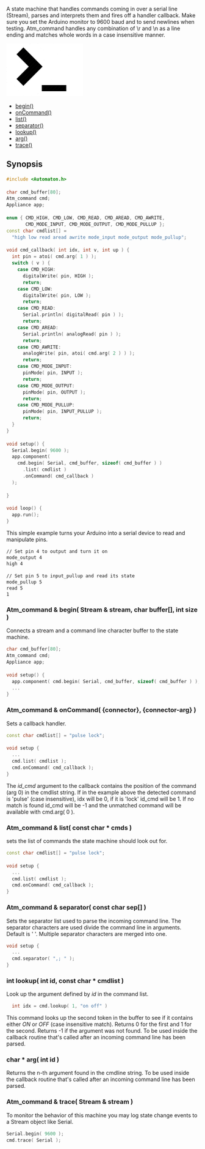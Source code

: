 A state machine that handles commands coming in over a serial line (Stream), parses and interprets them and fires off a handler callback. Make sure you set the Arduino monitor to 9600 baud and to send newlines when testing. Atm_command handles any combination of \r and \n as a line ending and matches whole words in a case insensitive manner.

![Command](images/command-small.png)

<!-- md-tocify-begin -->
* [begin()](#atm_command--begin-stream--stream-char-buffer-int-size-)  
* [onCommand()](#atm_command--oncommand-connector-connector-arg-)  
* [list()](#atm_command--list-const-char--cmds-)  
* [separator()](#atm_command--separator-const-char-sep-)  
* [lookup()](#int-lookup-int-id-const-char--cmdlist-)  
* [arg()](#char--arg-int-id-)  
* [trace()](#atm_command--trace-stream--stream-)  

<!-- md-tocify-end -->

## Synopsis ##

```c++
#include <Automaton.h>

char cmd_buffer[80];
Atm_command cmd;
Appliance app;

enum { CMD_HIGH, CMD_LOW, CMD_READ, CMD_AREAD, CMD_AWRITE, 
       CMD_MODE_INPUT, CMD_MODE_OUTPUT, CMD_MODE_PULLUP };
const char cmdlist[] = 
  "high low read aread awrite mode_input mode_output mode_pullup";

void cmd_callback( int idx, int v, int up ) {
  int pin = atoi( cmd.arg( 1 ) );
  switch ( v ) {
    case CMD_HIGH: 
      digitalWrite( pin, HIGH );
      return;
    case CMD_LOW:
      digitalWrite( pin, LOW );
      return;
    case CMD_READ:
      Serial.println( digitalRead( pin ) );
      return;
    case CMD_AREAD:
      Serial.println( analogRead( pin ) );
      return;
    case CMD_AWRITE:
      analogWrite( pin, atoi( cmd.arg( 2 ) ) );
      return;
    case CMD_MODE_INPUT:
      pinMode( pin, INPUT );
      return;
    case CMD_MODE_OUTPUT:
      pinMode( pin, OUTPUT );
      return;
    case CMD_MODE_PULLUP:
      pinMode( pin, INPUT_PULLUP );
      return;
  }
}

void setup() {
  Serial.begin( 9600 );
  app.component( 
    cmd.begin( Serial, cmd_buffer, sizeof( cmd_buffer ) )
      .list( cmdlist )
      .onCommand( cmd_callback )
  );

}

void loop() {
  app.run();
}
```

This simple example turns your Arduino into a serial device to read and manipulate pins. 

```
// Set pin 4 to output and turn it on
mode_output 4 
high 4

// Set pin 5 to input_pullup and read its state
mode_pullup 5
read 5
1
```

### Atm_command & begin( Stream & stream, char buffer[], int size ) ###

Connects a stream and a command line character buffer to the state machine.

```c++
char cmd_buffer[80];
Atm_command cmd;
Appliance app;

void setup() {
  app.component( cmd.begin( Serial, cmd_buffer, sizeof( cmd_buffer ) );
  ...
}
```

### Atm_command & onCommand( {connector}, {connector-arg} ) ###

Sets a callback handler.

```c++
const char cmdlist[] = "pulse lock";

void setup {
  ...
  cmd.list( cmdlist );
  cmd.onCommand( cmd_callback );
}
```

The *id_cmd* argument to the callback contains the position of the command (arg 0) in the cmdlist string. If in the example above the detected command is 'pulse' (case insensitive), idx will be 0, if it is 'lock' id_cmd will be 1. If no match is found id_cmd will be -1 and the unmatched command will be available with cmd.arg( 0 ).

### Atm_command & list( const char * cmds ) ###

sets the list of commands the state machine should look out for.

```c++
const char cmdlist[] = "pulse lock";

void setup {
  ...
  cmd.list( cmdlist );
  cmd.onCommand( cmd_callback );
}
```

### Atm_command & separator( const char sep[] ) ###

Sets the separator list used to parse the incoming command line. The separator characters are used divide the command line in arguments. Default is ' '. Multiple separator characters are merged into one.

```c++
void setup {
  ...
  cmd.separator( ",; " );
}
```

### int lookup( int id, const char * cmdlist ) ###

Look up the argument defined by *id* in the command list.

```c++
  int idx = cmd.lookup( 1, "on off" )
```

This command looks up the second token in the buffer to see if it contains either *ON* or *OFF* (case insensitive match). Returns 0 for the first and 1 for the second. Returns -1 if the argument was not found. To be used inside the callback routine that's called after an incoming command line has been parsed.

### char * arg( int id ) ###

Returns the n-th argument found in the cmdline string. To be used inside the callback routine that's called after an incoming command line has been parsed.

### Atm_command & trace( Stream & stream ) ###

To monitor the behavior of this machine you may log state change events to a Stream object like Serial.

```c++
Serial.begin( 9600 );
cmd.trace( Serial );
```
